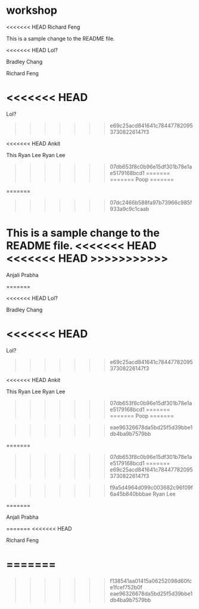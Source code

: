 # workshop

<<<<<<< HEAD
Richard Feng

This is a sample change to the README file.

<<<<<<< HEAD
Lol?

Bradley Chang

Richard Feng













































































































































































































































































































































































































































































































































































































































































































































































































































































































































































































































































<<<<<<< HEAD
=======

Lol?

>>>>>>> e69c25acd841641c7844778209537308226147f3



























































































































<<<<<<< HEAD
Ankit

This 
Ryan Lee
Ryan Lee
>>>>>>> 07db653f8c0b96e15df301b78e1ae5179168bcd1
=======
=======
Poop
=======



















































































































































































































































































































































































































































































































































































































































































































































































































































































































































































































































































































































































































































































































































































































































































































































































































































































































































































































































































































































































































































































































































































































































































































































































































































































































































































































































































































































































































































































































































































































































































































































































































































































































































































































































































































































































































































































































































































































































































































































































































































































































































































































































































































































































































































































































































































































































































































































































































































































































































































































































































































































































































































































































































































































































































































































































































































































































































































































































































































































































































































































































































































































































































































































































































































































































































































































































































































































































































































































































































































































































































































































































































































































































































































































































































































































































































































































































































































































































































































































































































































































































































































































































































































































































































































































































































































































































































































































































































































































































































































































































































































































































































































































































































































































































































































































































































































































































































































































































































































































































































































































































































































































































































































































































































































































































































































































































































































































































































































































































































































































































































































































































































































































































































































































































































































































































































































































































































































































































































































































































































































































































































































































































































































































































































































































































































































































































































































































































































































































































































































































































































































































































































































































































































































































































































































































































































































































































































































































































































































































































































































































































































































































































































































































































































































































































































































































































































































=======
>>>>>>> 07dc2466b588fa97b73966c985f933a9c9c1caab

This is a sample change to the README file.
<<<<<<< HEAD
<<<<<<< HEAD >>>>>>>>>>>
=======

Anjali Prabha

=======

<<<<<<< HEAD
Lol?

Bradley Chang




<<<<<<< HEAD
=======

Lol?

>>>>>>> e69c25acd841641c7844778209537308226147f3


<<<<<<< HEAD
Ankit

This 
Ryan Lee
Ryan Lee
>>>>>>> 07db653f8c0b96e15df301b78e1ae5179168bcd1
=======
=======
Poop
=======

>>>>>>> eae96326678da5bd25f5d39bbe1db4ba9b7579bb


=======
>>>>>>> 07db653f8c0b96e15df301b78e1ae5179168bcd1
=======
>>>>>>> e69c25acd841641c7844778209537308226147f3

>>>>>>> f9a5d4964d099c003682c96f09f6a45b840bbbae
Ryan Lee

=======

Anjali Prabha

=======
<<<<<<< HEAD

Richard Feng

=======
=======
>>>>>>> f138541aa01415a06252098d60fce1fcef752b0f
>>>>>>> eae96326678da5bd25f5d39bbe1db4ba9b7579bb
